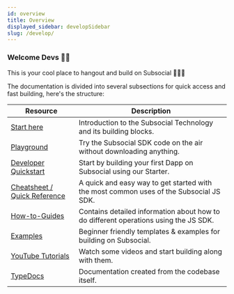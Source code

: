 ```yaml
---
id: overview
title: Overview
displayed_sidebar: developSidebar
slug: /develop/
---
```


### Welcome Devs 👋🏼

This is your cool place to hangout and build on Subsocial 🧑🏻‍💻

The documentation is divided into several subsections for quick access and fast building, here's the structure:

| Resource                                                                    | Description                                                                                     |
| --------------------------------------------------------------------------- | ----------------------------------------------------------------------------------------------- |
| [Start here](/docs/develop/about-subsocial)                    | Introduction to the Subsocial Technology and its building blocks.                                                              |
| [Playground](https://play.subsocial.network)                       | Try the Subsocial SDK code on the air without downloading anything.                             |
| [Developer Quickstart](/docs/develop/developer-quickstart)                       | Start by building your first Dapp on Subsocial using our Starter.                             |
| [Cheatsheet / Quick Reference](/docs/develop/sdk-cheatsheet)               | A quick and easy way to get started with the most common uses of the Subsocial JS SDK.          |
| [How-to-Guides](/docs/develop/sdk/installation)                   | Contains detailed information about how to do different operations using the JS SDK. |
| [Examples](https://github.com/dappforce?q=example&type=all&language=&sort=) | Beginner friendly templates & examples for building on Subsocial.                               |
| [YouTube Tutorials](https://youtu.be/jeTrpltqAqc)                           | Watch some videos and start building along with them.                                           |
| [TypeDocs](https://docs.subsocial.network/js-docs/js-sdk/index.html)        | Documentation created from the codebase itself.                                                 |
